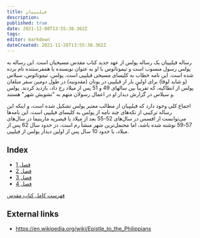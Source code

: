 ```yaml
---
title: فيليپيان
description: 
published: true
date: 2021-12-08T13:55:38.362Z
tags: 
editor: markdown
dateCreated: 2021-11-28T13:55:38.362Z
---
```


رساله فیلیپیان یک رساله پولس از عهد جدید کتاب مقدس مسیحیان است. این رساله به پولس رسول منسوب است و تیموتائوس با او به عنوان نویسنده یا همفرستنده نام برده شده است. این نامه خطاب به کلیسای مسیحی فیلیپی است. پولس، تیموتائوس، سیلاس (و شاید لوقا) برای اولین بار از فیلیپی در یونان (مقدونیه) در طول دومین سفر مبلغان پولس از انطاکیه، که تقریباً بین سالهای 49 و 51 پس از میلاد رخ داد، بازدید کردند. پولس و سیلاس در گزارش دیدار او در اعمال رسولان متهم به "تشویش شهر" هستند.

اجماع کلی وجود دارد که فیلیپیان از مطالب معتبر پولس تشکیل شده است، و اینکه این رساله ترکیبی از تکه‌های چند نامه از پولس به کلیسای فیلیپی است. این نامه‌ها می‌توانست از افسس در سال‌های 52-55 بعد از میلاد یا قیصریه ماریتیما در سال‌های 57-59 نوشته شده باشد، اما محتمل‌ترین شهر منشأ رم است، در حدود سال 62 پس از میلاد، یا حدود 10 سال پس از اولین دیدار پولس از فیلیپی. 

## Index

- [فصل 1](/fa/Bible/Philippians/1)
- [فصل 2](/fa/Bible/Philippians/2)
- [فصل 3](/fa/Bible/Philippians/3)
- [فصل 4](/fa/Bible/Philippians/4)



[فهرست کامل کتاب مقدس](/fa/index/bible)


## External links

- https://en.wikipedia.org/wiki/Epistle_to_the_Philippians